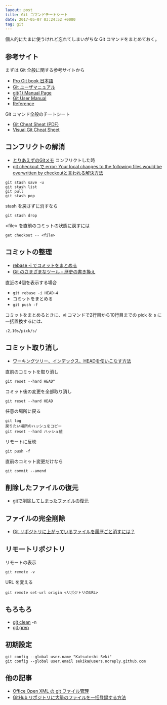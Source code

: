 ```yaml
---
layout: post
title: Git コマンドチートシート
date: 2017-05-07 03:24:52 +0000
tag: git
---
```

個人的にたまに使うけれど忘れてしまいがちな Git コマンドをまとめておく。

## 参考サイト ##

まずは Git 全般に関する参考サイトから

- [Pro Git book 日本語](https://git-scm.com/book/ja/)
- [Git ユーザマニュアル](http://www.thekyo.jp/manual/git/)
- [git(1) Manual Page](https://git.github.io/htmldocs/git.html)
- [Git User Manual](https://git.github.io/htmldocs/user-manual.html)
- [Reference](https://git-scm.com/docs)

Git コマンド全般のチートシート

- [Git Cheat Sheat (PDF)](https://services.github.com/on-demand/downloads/github-git-cheat-sheet.pdf)
- [Visual Git Cheat Sheet](http://ndpsoftware.com/git-cheatsheet.html)

## コンフリクトの解消 ##

- [とりあえずのGitメモ](http://qiita.com/izcomaco/items/78030cb1bb269234cf6f) コンフリクトした時
- [git checkout で error: Your local changes to the following files would be overwritten by checkoutと言われる解決方法](http://qiita.com/pugiemonn/items/6f3adef98d279a5aac98)

~~~
git stash save -u
git stash list
git pull
git stash pop
~~~

stash を戻さずに消すなら

~~~
git stash drop
~~~

&lt;file&gt; を直前のコミットの状態に戻すには

~~~
get checkout -- <file>
~~~

## コミットの整理 ##

- [rebase -i でコミットをまとめる](http://qiita.com/takke/items/3400b55becfd72769214)
- [Git のさまざまなツール - 歴史の書き換え](https://git-scm.com/book/ja/v2/Git-%E3%81%AE%E3%81%95%E3%81%BE%E3%81%96%E3%81%BE%E3%81%AA%E3%83%84%E3%83%BC%E3%83%AB-%E6%AD%B4%E5%8F%B2%E3%81%AE%E6%9B%B8%E3%81%8D%E6%8F%9B%E3%81%88)

直近の4個を表示する場合

* ```git rebase -i HEAD~4```
* コミットをまとめる
* ```git push -f```

コミットをまとめるときに、vi コマンドで2行目から10行目までの pick を s に一括置換するには、

~~~
:2,10s/pick/s/
~~~

## コミット取り消し ##

- [ワーキングツリー、インデックス、HEADを使いこなす方法](http://qiita.com/shuntaro_tamura/items/db1aef9cf9d78db50ffe)

直前のコミットを取り消し

~~~
git reset --hard HEAD^
~~~

コミット後の変更を全部取り消し

~~~
git reset --hard HEAD
~~~

任意の場所に戻る

~~~
git log
戻りたい場所のハッシュをコピー
git reset --hard ハッシュ値
~~~

リモートに反映

~~~
git push -f
~~~

直前のコミット変更だけなら

~~~
git commit --amend
~~~

## 削除したファイルの復元 ##

- [gitで削除してしまったファイルの復元](http://itochin2.hatenablog.com/entry/2013/06/06/020939)

## ファイルの完全削除 ##

- [Git リポジトリに上がっているファイルを履歴ごと消すには？](http://qiita.com/go_astrayer/items/6e39d3ab16ae8094496c)

## リモートリポジトリ ##

リモートの表示

~~~
git remote -v
~~~

URL を変える

~~~
git remote set-url origin <リポジトリのURL>
~~~

## もろもろ ##
- [git clean](https://git-scm.com/book/ja/v2/Git-%E3%81%AE%E3%81%95%E3%81%BE%E3%81%96%E3%81%BE%E3%81%AA%E3%83%84%E3%83%BC%E3%83%AB-%E4%BD%9C%E6%A5%AD%E3%81%AE%E9%9A%A0%E3%81%97%E3%81%8B%E3%81%9F%E3%81%A8%E6%B6%88%E3%81%97%E3%81%8B%E3%81%9F) -n
- [git grep](https://git-scm.com/book/ja/v2/Git-%E3%81%AE%E3%81%95%E3%81%BE%E3%81%96%E3%81%BE%E3%81%AA%E3%83%84%E3%83%BC%E3%83%AB-%E6%A4%9C%E7%B4%A2)


## 初期設定 ##

~~~
git config --global user.name "Katsutoshi Seki"
git config --global user.email sekika@users.noreply.github.com
~~~

## 他の記事 ##
- [Office Open XML の git ファイル管理](/2015/10/19/office-open-xml-git/)
- [GitHub リポジトリに大量のファイルを一括登録する方法](http://sekika.github.io/2016/06/03/github-many-files/)

